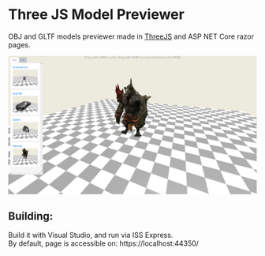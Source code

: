 # Three JS Model Previewer  

OBJ and GLTF models previewer made in [ThreeJS](https://threejs.org/) and ASP NET Core razor pages.  

![Error on loading image](screenshot.png "Screenshot")

## Building: 
Build it with Visual Studio, and run via ISS Express.  
By default, page is accessible on: https://localhost:44350/
